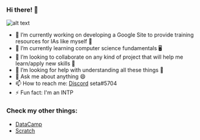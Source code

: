 ### Hi there! 👋

![alt text](https://user-images.githubusercontent.com/101081243/157005209-f9622af3-b8d1-4e69-bc6a-a2e5d518c183.gif)

- 🔭 I’m currently working on developing a Google Site to provide training resources for IAs like myself 👀
- 🌱 I’m currently learning computer science fundamentals 🖥️
- 👯 I’m looking to collaborate on any kind of project that will help me learn/apply new skills 🥼
- 🤔 I’m looking for help with understanding all these things 🧠
- 💬 Ask me about anything 😄
- 📫 How to reach me: [Discord](https://discord.com/) seta#5704
- ⚡ Fun fact: I'm an INTP

### Check my other things:

- [DataCamp](https://www.datacamp.com/profile/keola)
- [Scratch](https://scratch.mit.edu/users/knaka4000/)
